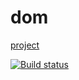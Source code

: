 # dom

[project](https://batninedr.github.io/ahj-dom/)

[![Build status](https://ci.appveyor.com/api/projects/status/3jsbenm5kw7bqjsu/branch/master?svg=true)](https://ci.appveyor.com/project/batninedr/ahj-dom)
